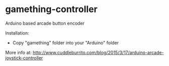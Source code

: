 # gamething-controller
Arduino based arcade button encoder

Installation:
- Copy "gamething" folder into your "Arduino" folder

More info at: http://www.cuddleburrito.com/blog/2015/3/17/arduino-arcade-joystick-controller